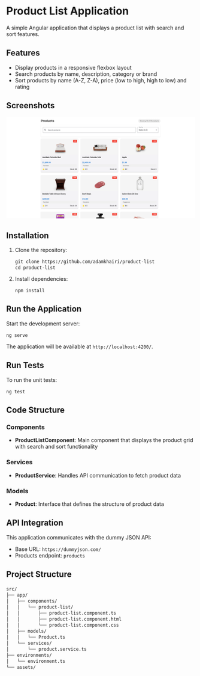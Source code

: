 # Product List Application

A simple Angular application that displays a product list with search and sort features.
## Features

- Display products in a responsive flexbox layout
- Search products by name, description, category or brand
- Sort products by name (A-Z, Z-A), price (low to high, high to low) and rating

## Screenshots

![Application Screenshot](./Screenshot%202025-05-12%20at%2020-41-55%20ProductList.png)

## Installation

1. Clone the repository:
   ```
   git clone https://github.com/adamkhairi/product-list
   cd product-list
   ```

2. Install dependencies:
   ```
   npm install
   ```

## Run the Application

Start the development server:

```
ng serve
```

The application will be available at `http://localhost:4200/`.

## Run Tests

To run the unit tests:

```
ng test
```

## Code Structure

### Components
- **ProductListComponent**: Main component that displays the product grid with search and sort functionality

### Services
- **ProductService**: Handles API communication to fetch product data

### Models
- **Product**: Interface that defines the structure of product data

## API Integration

This application communicates with the dummy JSON API:

- Base URL: `https://dummyjson.com/`
- Products endpoint: `products`

## Project Structure

```
src/
├── app/
│   ├── components/
│   │   └── product-list/
│   │       ├── product-list.component.ts
│   │       ├── product-list.component.html
│   │       └── product-list.component.css
│   ├── models/
│   │   └── Product.ts
│   └── services/
│       └── product.service.ts
├── environments/
│   └── environment.ts
└── assets/
```
